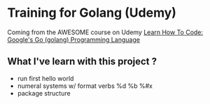 # Training for Golang (Udemy)
Coming from the AWESOME course on Udemy [Learn How To Code: Google's Go (golang) Programming Language](https://www.udemy.com/learn-how-to-code/learn/v4/)

## What I've learn with this project ?

- run first hello world
- numeral systems w/ format verbs %d %b %#x
- package structure
